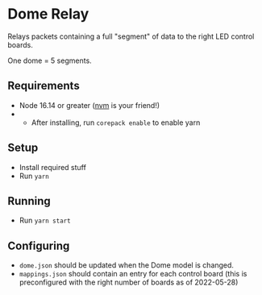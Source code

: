 # Dome Relay

Relays packets containing a full "segment" of data to the right LED control boards.

One dome = 5 segments.

## Requirements

- Node 16.14 or greater ([nvm](https://github.com/nvm-sh/nvm) is your friend!)
- - After installing, run `corepack enable` to enable yarn

## Setup

- Install required stuff
- Run `yarn`

## Running

- Run `yarn start`

## Configuring

- `dome.json` should be updated when the Dome model is changed.
- `mappings.json` should contain an entry for each control board (this is preconfigured with the right number of boards as of 2022-05-28)

